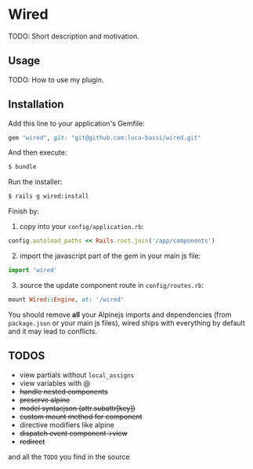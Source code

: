 # Wired
TODO: Short description and motivation.

## Usage
TODO: How to use my plugin.

## Installation
Add this line to your application's Gemfile:

```ruby
gem "wired", git: "git@github.com:luca-bassi/wired.git"
```

And then execute:
```bash
$ bundle
```

Run the installer:
```bash
$ rails g wired:install
```

Finish by:
1. copy into your `config/application.rb`:
```ruby
config.autoload_paths << Rails.root.join('/app/components')
```
2. import the javascript part of the gem in your main js file:
```js
import 'wired'
```
3. source the update component route in `config/routes.rb`:
```ruby
mount Wired::Engine, at: '/wired'
```

You should remove **all** your Alpinejs imports and dependencies (from `package.json` or your main js files), wired ships with everything by default and it may lead to conflicts.

## TODOS
* view partials without `local_assigns`
* view variables with @
* ~~handle nested components~~
* ~~preserve alpine~~
* ~~model syntacjson (attr.subattr[key])~~
* ~~custom mount method for component~~
* directive modifiers like alpine
* ~~dispatch event component->view~~
* ~~redirect~~

and all the `TODO` you find in the source

